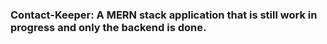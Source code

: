 ### Contact-Keeper: A MERN stack application that is still work in progress and only the backend is done. 
